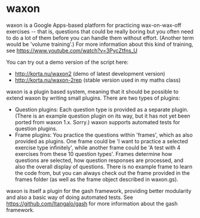 waxon
=====

waxon is a Google Apps-based platform for practicing wax-on-wax-off exercises --
that is, questions that could be really boring but you often need to do a lot of
them before you can handle them without effort. (Another term would be 'volume
training'.) For more information about this kind of training, see
https://www.youtube.com/watch?v=3PycZtfns_U

You can try out a demo version of the script here:
* http://korta.nu/waxon2 (demo of latest development version)
* http://korta.nu/waxon-2rep (stable version used in my maths class)

waxon is a plugin based system, meaning that it should be possible to extend
waxon by writing small plugins. There are two types of plugins:

* Question plugins: Each question type is provided as a separate plugin. (There
  is an example question plugin on its way, but it has not yet been ported from
  waxon 1.x. Sorry.) waxon supports automated tests for question plugins.
* Frame plugins: You practice the questions within 'frames', which as also
  provided as plugins. One frame could be 'I want to practice a selected
  exercise type infinitely', while another frame could be 'A test with 4
  exercises from these 10 question types'. Frames determine how questions are
  selected, how question responses are processed, and also the overall display
  of questions. There is no example frame to learn the code from, but you can
  always check out the frame provided in the frames folder (as well as the frame
  object described in waxon.gs).

waxon is itself a plugin for the gash framework, providing better modularity and
also a basic way of doing automated tests. See https://github.com/Itangalo/gash
for more information about the gash framework.
